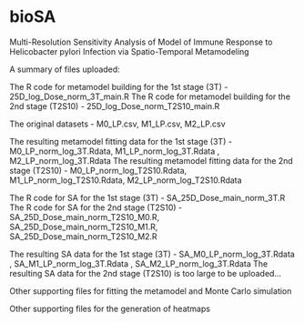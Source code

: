 # bioSA
Multi-Resolution Sensitivity Analysis of Model of Immune Response to Helicobacter pylori Infection via Spatio-Temporal Metamodeling

A summary of files uploaded:

The R code for metamodel building for the 1st stage (3T) -  25D_log_Dose_norm_3T_main.R
The R code for metamodel building for the 2nd stage (T2S10) - 25D_log_Dose_norm_T2S10_main.R 

The original datasets -  M0_LP.csv, M1_LP.csv,  M2_LP.csv

The resulting metamodel fitting data for the 1st stage (3T) - M0_LP_norm_log_3T.Rdata,  M1_LP_norm_log_3T.Rdata ,  M2_LP_norm_log_3T.Rdata 
The resulting metamodel fitting data for the 2nd stage (T2S10) -  M0_LP_norm_log_T2S10.Rdata,  M1_LP_norm_log_T2S10.Rdata,  M2_LP_norm_log_T2S10.Rdata 

The R code for SA for the 1st stage (3T) -  SA_25D_Dose_main_norm_3T.R
The R code for SA for the 2nd stage (T2S10) -  SA_25D_Dose_main_norm_T2S10_M0.R,  SA_25D_Dose_main_norm_T2S10_M1.R,  SA_25D_Dose_main_norm_T2S10_M2.R 

The resulting SA data for the 1st stage (3T) -    SA_M0_LP_norm_log_3T.Rdata ,  SA_M1_LP_norm_log_3T.Rdata ,  SA_M2_LP_norm_log_3T.Rdata 
The resulting SA data for the 2nd stage (T2S10) is too large to be uploaded... 

Other supporting files for fitting the metamodel and Monte Carlo simulation

Other supporting files for the generation of heatmaps
